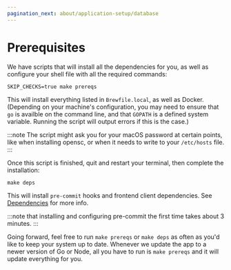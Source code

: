 ```yaml
---
pagination_next: about/application-setup/database
---
```


# Prerequisites

We have scripts that will install all the dependencies for you, as well as configure your shell file with all the required commands:

```shell
SKIP_CHECKS=true make prereqs
```

This will install everything listed in `Brewfile.local`, as well as Docker. (Depending on your machine's configuration, you may need to ensure that `go` is availble on the command line, and that `GOPATH` is a defined system variable. Running the script will output errors if this is the case.)

:::note
The script might ask you for your macOS password at certain points, like when installing opensc, or when it needs to write to your `/etc/hosts` file.
:::

Once this script is finished, quit and restart your terminal, then complete the
installation:

```shell
make deps
```

This will install `pre-commit` hooks and frontend client dependencies. See [Dependencies](/docs/about/application-setup/dependencies) for more info.

:::note
that installing and configuring pre-commit the first time takes about 3 minutes.
:::

Going forward, feel free to run `make prereqs` or `make deps` as often as you'd like to keep your system up to date. Whenever we update the app to a newer version of Go or Node, all you have to run is `make prereqs` and it will update everything for you.
